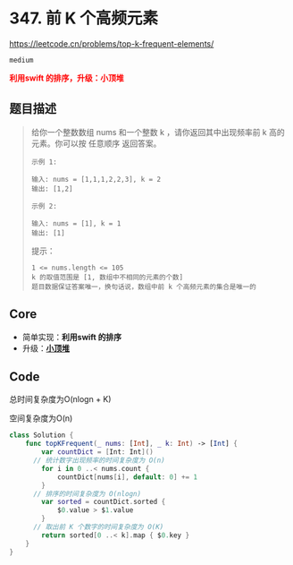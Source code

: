 # 347. 前 K 个高频元素

https://leetcode.cn/problems/top-k-frequent-elements/

`medium`

**<font color=red>利用swift 的排序，升级：小顶堆</font>**

## 题目描述

> 给你一个整数数组 nums 和一个整数 k ，请你返回其中出现频率前 k 高的元素。你可以按 任意顺序 返回答案。
>
>  
>
> ```
> 示例 1:
> 
> 输入: nums = [1,1,1,2,2,3], k = 2
> 输出: [1,2]
> ```
>
> ```
> 示例 2:
> 
> 输入: nums = [1], k = 1
> 输出: [1]
> ```
>
>
> 提示：
>
> ```
> 1 <= nums.length <= 105
> k 的取值范围是 [1, 数组中不相同的元素的个数]
> 题目数据保证答案唯一，换句话说，数组中前 k 个高频元素的集合是唯一的
> ```



## Core

- 简单实现：**利用swift 的排序**
- 升级：**[小顶堆](https://www.programmercarl.com/0347.%E5%89%8DK%E4%B8%AA%E9%AB%98%E9%A2%91%E5%85%83%E7%B4%A0.html)**

## Code

总时间复杂度为O(nlogn + K)

 空间复杂度为O(n)

```swift
class Solution {
    func topKFrequent(_ nums: [Int], _ k: Int) -> [Int] {
        var countDict = [Int: Int]()
      // 统计数字出现频率的时间复杂度为 O(n)
        for i in 0 ..< nums.count {
            countDict[nums[i], default: 0] += 1
        }
      // 排序的时间复杂度为 O(nlogn)
        var sorted = countDict.sorted {
            $0.value > $1.value
        }
      // 取出前 K 个数字的时间复杂度为 O(K)
        return sorted[0 ..< k].map { $0.key }
    }
}
```







